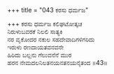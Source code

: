 +++
title = "043 ಕರಸು ಧರ್ಮಜ"

+++
ಕರಸು ಧರ್ಮಜ ಕಲಿಘಟೋತ್ಕಚ  
ನಿರುಳುಬವರಕೆ ನಿಲಲಿ ಸಾತ್ಯಕಿ  
ನರ ವೃಕೋದರ ನಕುಲ ಸಹದೇವಾದಿಗಳಿಗರಿದು  
ಇರುಳು ರಣದಾಯತವನವನೇ  
ಹಿರಿದು ಬಲ್ಲನು ಗೆಲುವನೆನೆ ಮುರ  
ಹರನ ನೇಮದಲನಿಲತನಯನತನಯನೈತಂದ   ॥43॥
